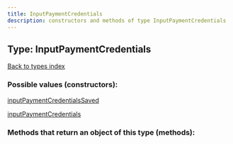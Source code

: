 ```yaml
---
title: InputPaymentCredentials
description: constructors and methods of type InputPaymentCredentials
---
```

## Type: InputPaymentCredentials  
[Back to types index](index.md)



### Possible values (constructors):

[inputPaymentCredentialsSaved](../constructors/inputPaymentCredentialsSaved.md)  

[inputPaymentCredentials](../constructors/inputPaymentCredentials.md)  



### Methods that return an object of this type (methods):




